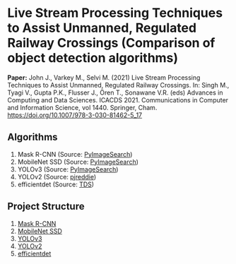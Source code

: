 # Live Stream Processing Techniques to Assist Unmanned, Regulated Railway Crossings (Comparison of object detection algorithms)

**Paper:** John J., Varkey M., Selvi M. (2021) Live Stream Processing Techniques to Assist Unmanned, Regulated Railway Crossings. In: Singh M., Tyagi V., Gupta P.K., Flusser J., Ören T., Sonawane V.R. (eds) Advances in Computing and Data Sciences. ICACDS 2021. Communications in Computer and Information Science, vol 1440. Springer, Cham. https://doi.org/10.1007/978-3-030-81462-5_17

## Algorithms

1. Mask R-CNN (Source: [PyImageSearch](https://www.pyimagesearch.com/2018/11/19/mask-r-cnn-with-opencv/))
2. MobileNet SSD (Source: [PyImageSearch](https://www.pyimagesearch.com/2017/09/18/real-time-object-detection-with-deep-learning-and-opencv/))
3. YOLOv3 (Source: [PyImageSearch](https://www.pyimagesearch.com/2018/11/12/yolo-object-detection-with-opencv/))
4. YOLOv2 (Source: [pjreddie](https://pjreddie.com/darknet/yolov2/))
5. efficientdet (Source: [TDS](https://towardsdatascience.com/decoding-state-of-the-art-object-detection-99f79d97b75d))

## Project Structure

1. [Mask R-CNN](mask-rcnn)
2. [MobileNet SSD](real-time-object-detection)
3. [YOLOv3](yolo-object-detection)
4. [YOLOv2](yolov2)
5. [efficientdet](efficientdet)
